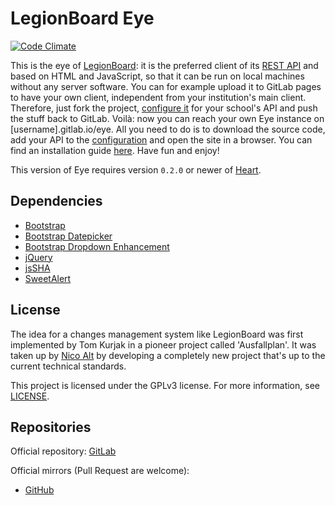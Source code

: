 # LegionBoard Eye

[![Code Climate](https://codeclimate.com/github/legionboard/eye/badges/gpa.svg)](https://codeclimate.com/github/legionboard/eye)

This is the eye of [LegionBoard](http://legionboard.org):
it is the preferred client of its
[REST API](https://gitlab.com/legionboard/heart)
and based on HTML and JavaScript,
so that it can be run on local machines without any server software.
You can for example upload it to GitLab pages to have your own client,
independent from your institution's main client.
Therefore,
just fork the project,
[configure it](src/config/configuration-template.js) for your school's API
and push the stuff back to GitLab.
Voilà: now you can reach your own Eye instance on [username].gitlab.io/eye.
All you need to do is to download the source code,
add your API to the [configuration](src/config/configuration-template.js)
and open the site in a browser.
You can find an installation guide [here](install/english.md).
Have fun and enjoy!

This version of Eye requires version `0.2.0` or newer of
[Heart](https://gitlab.com/legionboard/heart). 


## Dependencies

* [Bootstrap](https://getbootstrap.com/)
* [Bootstrap Datepicker](https://eonasdan.github.io/bootstrap-datetimepicker/)
* [Bootstrap Dropdown Enhancement](https://behigh.github.io/bootstrap_dropdowns_enhancement/)
* [jQuery](https://jquery.com/)
* [jsSHA](https://caligatio.github.io/jsSHA/)
* [SweetAlert](https://t4t5.github.io/sweetalert/)

## License

The idea for a changes management system like LegionBoard was first
implemented by Tom Kurjak in a pioneer project called 'Ausfallplan'.
It was taken up by [Nico Alt](mailto:nicoalt@posteo.org) by developing a
completely new project that's up to the current technical standards.

This project is licensed under the GPLv3 license.
For more information, see [LICENSE](./LICENSE).

## Repositories

Official repository:
[GitLab](https://gitlab.com/legionboard/eye)

Official mirrors (Pull Request are welcome):
* [GitHub](https://github.com/legionboard/eye)
